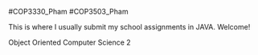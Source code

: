 #COP3330_Pham
#COP3503_Pham


This is where I usually submit my school assignments in JAVA. Welcome!

Object Oriented
Computer Science 2



